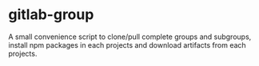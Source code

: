 # gitlab-group
A small convenience script to clone/pull complete groups and subgroups, install npm packages in each projects and download artifacts from each projects. 
